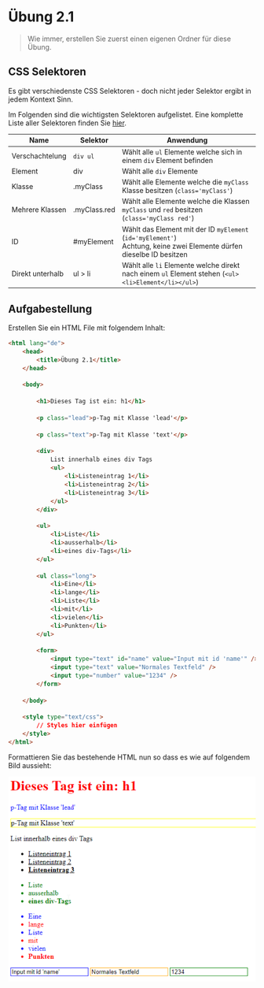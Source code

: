 # Übung 2.1 #

> Wie immer, erstellen Sie zuerst einen eigenen Ordner für diese Übung.

## CSS Selektoren ##

Es gibt verschiedenste CSS Selektoren - doch nicht jeder Selektor ergibt in jedem
Kontext Sinn.

Im Folgenden sind die wichtigsten Selektoren aufgelistet. Eine komplette Liste aller Selektoren finden
Sie [hier](https://www.w3schools.com/cssref/css_selectors.asp).

| Name | Selektor | Anwendung |
| --- | --- | --- |
| Verschachtelung | `div ul` | Wählt alle `ul` Elemente welche sich in einem `div` Element befinden |
| Element | div | Wählt alle `div` Elemente |
| Klasse | .myClass | Wählt alle Elemente welche die `myClass` Klasse besitzen (`class='myClass'`) |
| Mehrere Klassen | .myClass.red | Wählt alle Elemente welche die Klassen `myClass` und `red` besitzen (`class='myClass red'`) |
| ID | #myElement | Wählt das Element mit der ID `myElement` (`id='myElement'`)<br />Achtung, keine zwei Elemente dürfen dieselbe ID besitzen |
| Direkt unterhalb | ul > li | Wählt alle `li` Elemente welche direkt nach einem `ul` Element stehen (`<ul><li>Element</li></ul>`) |

## Aufgabestellung ##

Erstellen Sie ein HTML File mit folgendem Inhalt:

```html
<html lang="de">
    <head>
        <title>Übung 2.1</title>
    </head>

    <body>

        <h1>Dieses Tag ist ein: h1</h1>

        <p class="lead">p-Tag mit Klasse 'lead'</p>

        <p class="text">p-Tag mit Klasse 'text'</p>

        <div>
            List innerhalb eines div Tags
            <ul>
                <li>Listeneintrag 1</li>
                <li>Listeneintrag 2</li>
                <li>Listeneintrag 3</li>
            </ul>
        </div>

        <ul>
            <li>Liste</li>
            <li>ausserhalb</li>
            <li>eines div-Tags</li>
        </ul>

        <ul class="long">
            <li>Eine</li>
            <li>lange</li>
            <li>Liste</li>
            <li>mit</li>
            <li>vielen</li>
            <li>Punkten</li>
        </ul>

        <form>
            <input type="text" id="name" value="Input mit id 'name'" />
            <input type="text" value="Normales Textfeld" />
            <input type="number" value="1234" />
        </form>

    </body>

    <style type="text/css">
        // Styles hier einfügen
    </style>
</html>
```

Formattieren Sie das bestehende HTML nun so dass es wie auf folgendem Bild aussieht:


![Übung 2.1](https://github.com/Andi-Moser/SJ20-21-M152/raw/master/m152/Uebungen/img/Uebung2-1.png)